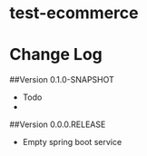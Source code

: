 # test-ecommerce

# Change Log
##Version 0.1.0-SNAPSHOT
* Todo
* 
##Version 0.0.0.RELEASE
* Empty spring boot service